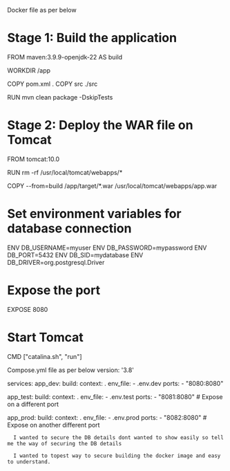Docker file as per below
# Stage 1: Build the application
FROM maven:3.9.9-openjdk-22 AS build

WORKDIR /app

COPY pom.xml .
COPY src ./src

RUN mvn clean package -DskipTests

# Stage 2: Deploy the WAR file on Tomcat
FROM tomcat:10.0

RUN rm -rf /usr/local/tomcat/webapps/*

COPY --from=build /app/target/*.war /usr/local/tomcat/webapps/app.war

# Set environment variables for database connection
ENV DB_USERNAME=myuser
ENV DB_PASSWORD=mypassword
ENV DB_PORT=5432
ENV DB_SID=mydatabase
ENV DB_DRIVER=org.postgresql.Driver

# Expose the port
EXPOSE 8080

# Start Tomcat
CMD ["catalina.sh", "run"]



Compose.yml file as per below
version: '3.8'

services:
  app_dev:
    build:
      context: .
    env_file:
      - .env.dev
    ports:
      - "8080:8080"

  app_test:
    build:
      context: .
    env_file:
      - .env.test
    ports:
      - "8081:8080"  # Expose on a different port

  app_prod:
    build:
      context: .
    env_file:
      - .env.prod
    ports:
      - "8082:8080"  # Expose on another different port


      I wanted to secure the DB details dont wanted to show easily so tell me the way of securing the DB details 

      I wanted to topest way to secure building the docker image and easy to understand.

